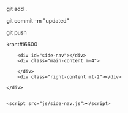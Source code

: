 git add .


git commit -m "updated"


git push

krant#i6600

<div class="layout">

        <div id="side-nav"></div>
        <div class="main-content m-4">
           
        </div>
        <div class="right-content mt-2"></div>

    </div>


    <script src="js/side-nav.js"></script>